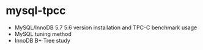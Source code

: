 # mysql-tpcc

- MySQL/InnoDB 5.7 5.6 version installation and TPC-C benchmark usage
- MySQL tuning method
- InnoDB B+ Tree study

